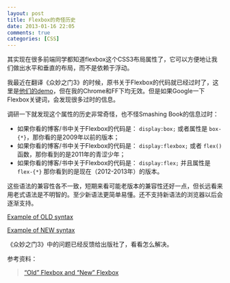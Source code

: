```yaml
---
layout: post
title: Flexbox的奇怪历史
date: 2013-01-16 22:05
comments: true
categories: [CSS]
---
```


其实现在很多前端同学都知道flexbox这个CSS3布局属性了，它可以方便地让我们做出水平和垂直的布局，而不是依赖于浮动。

我最近在翻译《众妙之门3》的时候，原书关于Flexbox的代码就已经过时了，这里是[他们的demo](http://www.smashing-links.com/smashing-book-3/demos/flexbox/flexsizeposition.html)，但在我的Chrome和FF下均无效。但是如果Google一下Flexbox关键词，会发现很多过时的信息。

调研一下就发现这个属性的历史非常奇怪，也不怪Smashing Book的信息过时：

* 如果你看的博客/书中关于Flexbox的代码是： `display:box;` 或者属性是 `box-{*}`，那你看的是2009年以前的版本；
* 如果你看的博客/书中关于Flexbox的代码是： `display:flexbox;` 或者 `flex()` 函数，那你看到的是2011年的青涩少年；
* 如果你看的博客/书中关于Flexbox的代码是： `display:flex;` 并且属性是 `flex-{*}` 那你看到的是现在（2012-2013年）的版本。

这些语法的兼容性各不一致，短期来看可能老版本的兼容性还好一点，但长远看来用老式语法是不明智的。至少新语法更简单易懂。还不支持新语法的浏览器以后会逐渐支持。

<a href="http://codepen.io/chriscoyier/pen/DLikE">Example of OLD syntax</a>

<a href="http://codepen.io/chriscoyier/pen/qazmI">Example of NEW syntax</a>

《众妙之门3》中的问题已经反馈给出版社了，看看怎么解决。

参考资料：

> [“Old” Flexbox and “New” Flexbox](http://css-tricks.com/old-flexbox-and-new-flexbox/)